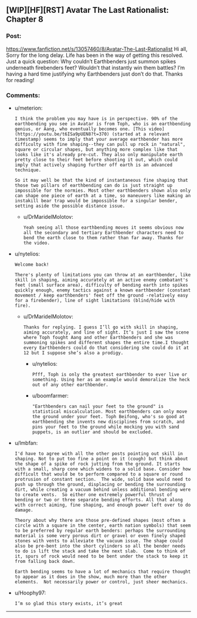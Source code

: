## [WIP][HF][RST] Avatar The Last Rationalist: Chapter 8

### Post:

https://www.fanfiction.net/s/13057460/8/Avatar-The-Last-Rationalist
Hi all,
Sorry for the long delay. Life has been in the way of getting this resolved. Just a quick question: Why couldn’t Earthbenders just summon spikes underneath firebenders feet? Wouldn’t that instantly win them battles? I’m having a hard time justifying why Earthbenders just don’t do that.
Thanks for reading!

### Comments:

- u/meterion:
  ```
  I think the problem you may have is in perspective. 90% of the earthbending you see in Avatar is from Toph, who is an earthbending genius, or Aang, who eventually becomes one. [This video](https://youtu.be/t6ISa9pUEN8?t=370) (started at a relevant timestamp) seems to imply that your average earthbender has more difficulty with fine shaping--they can pull up rock in "natural", square or circular shapes, but anything more complex like that looks like it's already pre-cut. They also only manipulate earth pretty close to their feet before shooting it out, which could imply that actively shaping further off earth is an advanced technique.

  So it may well be that the kind of instantaneous fine shaping that those two pillars of earthbending can do is just straight up impossible for the normies. Most other earthbenders shown also only can shape one piece of earth at a time, so maneuvers like making an instakill bear trap would be impossible for a singular bender, setting aside the possible distance issue.
  ```

  - u/DrMaridelMolotov:
    ```
    Yeah seeing all those earthbending moves it seems obvious now all the secondary and tertiary Earthbender characters need to bend the earth close to them rather than far away. Thanks for the video.
    ```

- u/nytelios:
  ```
  Welcome back!

  There's plenty of limitations you can throw at an earthbender, like skill in shaping, aiming accurately at an active enemy combatant's feet (small surface area), difficulty of bending earth into spikes quickly enough, enemy tactics against a known earthbender (constant movement / keep earthbenders' feet off the ground -relatively easy for a firebender), line of sight limitations (blind/hide with fire).
  ```

  - u/DrMaridelMolotov:
    ```
    Thanks for replying. I guess I’ll go with skill in shaping, aiming accurately, and line of sight. It’s just I saw the scene where Toph fought Aang and other Earthbenders and she was summoning spikes and different shapes the entire time.I thought every Earthbenders could do that considering she could do it at 12 but I suppose she’s also a prodigy.
    ```

    - u/nytelios:
      ```
      Pfff, Toph is only the greatest earthbender to ever live or something. Using her as an example would demoralize the heck out of any other earthbender.
      ```

    - u/boomfarmer:
      ```
      "Earthbenders can nail your feet to the ground" is statistical miscalculation. Most earthbenders can only move the ground under your feet. Toph Beifong, who's so good at earthbending she invents new disciplines from scratch, and pins your feet to the ground while mocking you with sand puppets, is an outlier and should be excluded.
      ```

- u/lmbfan:
  ```
  I'd have to agree with all the other posts pointing out skill in shaping. Not to put too fine a point on it (cough) but think about the shape of a spike of rock jutting from the ground. It starts with a small, sharp cone which widens to a solid base. Consider how difficult that would be to perform compared to a square or round protrusion of constant section.  The wide, solid base would need to push up through the ground, displacing or bending the surrounding dirt, while creating a vacuum behind unless additional bending were to create vents.  So either one extremely powerful thrust of bending or two or three separate bending efforts. All that along with correct aiming, fine shaping, and enough power left over to do damage.

  Theory about why there are those pre-defined shapes (most often a circle with a square in the center, earth nation symbols) that seem to be preferred by regular earth benders: perhaps the surrounding material is some very porous dirt or gravel or even finely shaped stones with vents to alleviate the vacuum issue. The shape could also be pre-bent into the short cylinders so all the bender needs to do is lift the stack and take the next slab.  Come to think of it, spurs of rock would need to be bent under the stack to keep it from falling back down. 

  Earth bending seems to have a lot of mechanics that require thought to appear as it does in the show, much more than the other elements.  Not necessarily power or control, just sheer mechanics.
  ```

- u/Hoophy97:
  ```
  I’m so glad this story exists, it’s great
  ```

---

